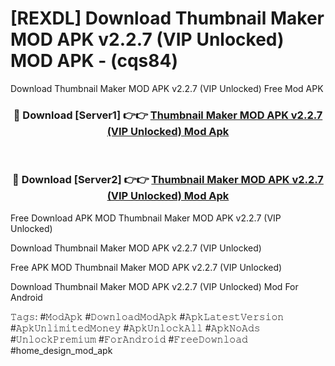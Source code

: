 # [REXDL] Download Thumbnail Maker MOD APK v2.2.7 (VIP Unlocked) MOD APK - (cqs84)
Download Thumbnail Maker MOD APK v2.2.7 (VIP Unlocked) Free Mod APK

<div align="center">
<h3>🔴 Download [Server1] 👉👉 <a href="https://apk-comot.site?title=Thumbnail_Maker_MOD_APK_v2.2.7_(VIP_Unlocked)">Thumbnail Maker MOD APK v2.2.7 (VIP Unlocked) Mod Apk</a></h3><br>

<h3>🔴 Download [Server2] 👉👉 <a href="https://apk-comot.site?title=Thumbnail_Maker_MOD_APK_v2.2.7_(VIP_Unlocked)">Thumbnail Maker MOD APK v2.2.7 (VIP Unlocked) Mod Apk</a></h3>
</div>


Free Download APK MOD Thumbnail Maker MOD APK v2.2.7 (VIP Unlocked)

Download Thumbnail Maker MOD APK v2.2.7 (VIP Unlocked) 

Free APK MOD Thumbnail Maker MOD APK v2.2.7 (VIP Unlocked) 

Download Thumbnail Maker MOD APK v2.2.7 (VIP Unlocked) Mod For Android

𝚃𝚊𝚐𝚜: #𝙼𝚘𝚍𝙰𝚙𝚔 #𝙳𝚘𝚠𝚗𝚕𝚘𝚊𝚍𝙼𝚘𝚍𝙰𝚙𝚔 #𝙰𝚙𝚔𝙻𝚊𝚝𝚎𝚜𝚝𝚅𝚎𝚛𝚜𝚒𝚘𝚗 #𝙰𝚙𝚔𝚄𝚗𝚕𝚒𝚖𝚒𝚝𝚎𝚍𝙼𝚘𝚗𝚎𝚢 #𝙰𝚙𝚔𝚄𝚗𝚕𝚘𝚌𝚔𝙰𝚕𝚕 #𝙰𝚙𝚔𝙽𝚘𝙰𝚍𝚜 #𝚄𝚗𝚕𝚘𝚌𝚔𝙿𝚛𝚎𝚖𝚒𝚞𝚖 #𝙵𝚘𝚛𝙰𝚗𝚍𝚛𝚘𝚒𝚍 #𝙵𝚛𝚎𝚎𝙳𝚘𝚠𝚗𝚕𝚘𝚊𝚍 #home_design_mod_apk